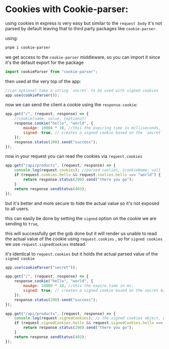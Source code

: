 <!-- @format -->

# Cookies with Cookie-parser:

using cookies in express is very easy but similar to the `request body` it's not parsed by default leaving that to third party packages like `cookie-parser`.

using:

```powershell
pnpm i cookie-parser
```

we get access to the `cookie-parser` middleware, so you can import it since it's the default export for the package

```javascript
import cookieParser from "cookie-parser";
```

then used at the very top of the app:

```javascript
//can optional take a string `secret` to be used with signed cookies
app.use(cookieParser());
```

now we can send the client a cookie using the `response.cookie`:

```javascript
app.get("/", (request, response) => {
	//cookie(name, value, {options})
	response.cookie("hello", "world", {
		maxAge: 10000 * 10, //this the expiring time in milliseconds,
		signed: true, // creates a signed cookie based on the `secret` passed to the `cookieParser` middleware
	});
	response.status(200).send("success");
});
```

now in your request you can read the cookies via `request.cookies`

```javascript
app.get("/api/products", (request, response) => {
	console.log(request.cookies); //parsed coolies, {cookieName: val}
	if (request.cookies.hello && request.coolies.hello === "world") {
		return response.status(200).send("there you go");
	}
	return response.sendStatus(403);
});
```

but it's better and more secure to hide the actual value so it's not exposed to all users.

this can easily be done by setting the `signed` option on the cookie we are sending to `true`,

this will successfully get the gob done but it will render us unable to read the actual value of the cookie using `request.cookies` , so for `signed cookies` we use `request.signedCookies` instead.

it's identical to `request.cookies` but it holds the actual parsed value of the `signed cookie`

```javascript
app.use(cookieParser("secret"));

app.get("/", (request, response) => {
	response.cookie("hello", "world", {
		maxAge: 10000 * 10, //this the expire time in ms,
		signed: true, // creates a signed cookie based on the secret based to the `cookieParser` middleware
	});
	response.status(200).send("success");
});

app.get("/api/products", (request, response) => {
	console.log(request.signedCookies); // the signed cookies object, where you found the actual value of the cookie
	if (request.signedCookies.hello && request.signedCookies.hello === "world") {
		return response.status(200).send("there you go");
	}
	return response.sendStatus(403);
});
```
